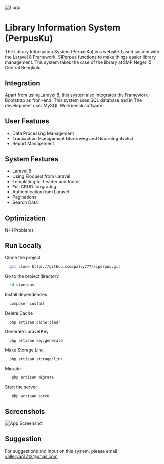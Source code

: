 
![Logo](https://i.ibb.co/c3bWKy2/image.png)


# Library Information System (PerpusKu)

The Library Information System (PerpusKu) is a website-based system
with the Laravel 8 Framework. SIPerpus functions to make things easier
library management. This system takes the case of the library at SMP Negeri 5 Central Bengkulu.



## Integration
Apart from using Laravel 8, this system also integrates the Framework
Bootstrap as front-end. This system uses SQL database and in 
The development uses MySQL Workbench software.


## User Features
- Data Processing Management
- Transaction Management (Borrowing and Returning Books)
- Report Management

## System Features

- Laravel 8
- Using Eloquent from Laravel
- Templating for header and footer
- Full CRUD Integrating
- Authentication from Laravel
- Paginations
- Search Data

## Optimization

N+1 Problems

## Run Locally

Clone the project

```bash
  git clone https://github.com/paley777/siperpus.git
```

Go to the project directory

```bash
  cd siperpus
```

Install dependencies

```bash
  composer install
```

Delete Cache

```bash
  php artisan cache:clear
```
Generate Laravel Key

```bash
  php artisan key:generate
```
Make Storage Link

```bash
  php artisan storage:link
```
Migrate

```bash
   php artisan migrate
```
Start the server

```bash
   php artisan serve
```


## Screenshots

![App Screenshot](https://i.ibb.co/M9vf84D/image.png)


## Suggestion

For suggestions and input on this system, please email valleryan1212@gmail.com

